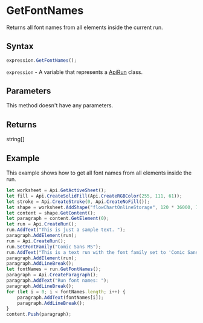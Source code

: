 # GetFontNames

Returns all font names from all elements inside the current run.

## Syntax

```javascript
expression.GetFontNames();
```

`expression` - A variable that represents a [ApiRun](../ApiRun.md) class.

## Parameters

This method doesn't have any parameters.

## Returns

string[]

## Example

This example shows how to get all font names from all elements inside the run.

```javascript editor-xlsx
let worksheet = Api.GetActiveSheet();
let fill = Api.CreateSolidFill(Api.CreateRGBColor(255, 111, 61));
let stroke = Api.CreateStroke(0, Api.CreateNoFill());
let shape = worksheet.AddShape("flowChartOnlineStorage", 120 * 36000, 70 * 36000, fill, stroke, 0, 2 * 36000, 0, 3 * 36000);
let content = shape.GetContent();
let paragraph = content.GetElement(0);
let run = Api.CreateRun();
run.AddText("This is just a sample text. ");
paragraph.AddElement(run);
run = Api.CreateRun();
run.SetFontFamily("Comic Sans MS");
run.AddText("This is a text run with the font family set to 'Comic Sans MS'.");
paragraph.AddElement(run);
paragraph.AddLineBreak();
let fontNames = run.GetFontNames();
paragraph = Api.CreateParagraph();
paragraph.AddText("Run font names: ");
paragraph.AddLineBreak();
for (let i = 0; i < fontNames.length; i++) {
    paragraph.AddText(fontNames[i]);
    paragraph.AddLineBreak();
}
content.Push(paragraph);
```
